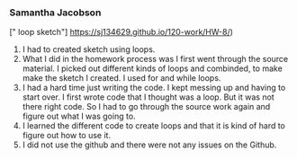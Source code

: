 ### Samantha Jacobson

[" loop sketch"] https://sj134629.github.io/120-work/HW-8/)

1. I had to created sketch using loops.
2. What I did in the homework process was I first went through the source material. I picked out different kinds of loops and combinded, to make make the sketch I created. I used for and while loops.
3. I had a hard time just writing the code. I kept messing up and having to start over. I first wrote code that I thought was a loop. But it was not there right code. So I had to go through the source work again and figure out what I was going to.
4. I learned the different code to create loops and that it is kind of hard to figure out how to use it.
5. I did not use the github and there were not any issues on the Github.
